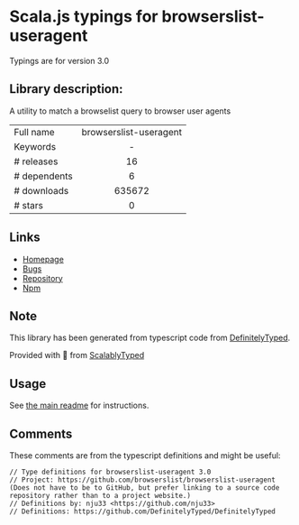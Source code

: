 
# Scala.js typings for browserslist-useragent

Typings are for version 3.0

## Library description:
A utility to match a browselist query to browser user agents

|                    |                 |
| ------------------ | :-------------: |
| Full name          | browserslist-useragent |
| Keywords           | - |
| # releases         | 16 |
| # dependents       | 6 |
| # downloads        | 635672 |
| # stars            | 0 |

## Links
- [Homepage](https://github.com/pastelsky/browserslist-useragent#readme)
- [Bugs](https://github.com/pastelsky/browserslist-useragent/issues)
- [Repository](https://github.com/pastelsky/browserslist-useragent)
- [Npm](https://www.npmjs.com/package/browserslist-useragent)
    


## Note
This library has been generated from typescript code from [DefinitelyTyped](https://definitelytyped.org).

Provided with :purple_heart: from [ScalablyTyped](https://github.com/oyvindberg/ScalablyTyped)

## Usage
See [the main readme](../../readme.md) for instructions.

## Comments

These comments are from the typescript definitions and might be useful:
```
// Type definitions for browserslist-useragent 3.0
// Project: https://github.com/browserslist/browserslist-useragent (Does not have to be to GitHub, but prefer linking to a source code repository rather than to a project website.)
// Definitions by: nju33 <https://github.com/nju33>
// Definitions: https://github.com/DefinitelyTyped/DefinitelyTyped

```

